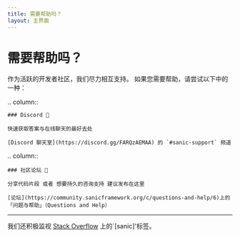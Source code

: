 ```yaml
---
title: 需要帮助吗？
layout: 主界面
---
```


# 需要帮助吗？

作为活跃的开发者社区，我们尽力相互支持。 如果您需要帮助，请尝试以下中的一种：

.. column::

```
### Discord 💬

快速获取答案与在线聊天的最好去处

[Discord 聊天室](https://discord.gg/FARQzAEMAA) 的 `#sanic-support` 频道
```

.. column::

```
### 社区论坛 👥

分享代码片段 或者 想要持久的咨询支持 建议发布在这里

[论坛](https://community.sanicframework.org/c/questions-and-help/6)上的「问题与帮助」（Questions and Help）
```

---

我们还积极监视 [Stack Overflow](https://stackoverflow.com/questions/tagged/sanic) 上的\`[sanic]'标签。
